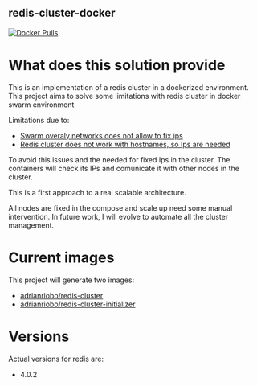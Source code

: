 ## redis-cluster-docker

[![Docker Pulls](https://img.shields.io/docker/pulls/adrianriobo/redis-cluster.svg?style=flat-square)]()

# What does this solution provide

This is an implementation of a redis cluster in a dockerized environment. This project aims to solve some limitations with redis cluster in docker swarm environment

Limitations due to:

* [Swarm overaly networks does not allow to fix ips](https://github.com/moby/moby/issues/29816) 
* [Redis cluster does not work with hostnames, so Ips are needed](https://github.com/antirez/redis/pull/2323) 

To avoid this issues and the needed for fixed Ips in the cluster. The containers will check its IPs and comunicate it with other nodes in the cluster.

This is a first approach to a real scalable architecture. 

All nodes are fixed in the compose and scale up need some manual intervention. In future work, I will evolve to automate all the cluster management.

# Current images

This project will generate two images:

* [adrianriobo/redis-cluster](https://hub.docker.com/r/adrianriobo/redis-cluster/) 
* [adrianriobo/redis-cluster-initializer](https://hub.docker.com/r/adrianriobo/redis-cluster-initializer/) 

# Versions

Actual versions for redis are:

* 4.0.2


